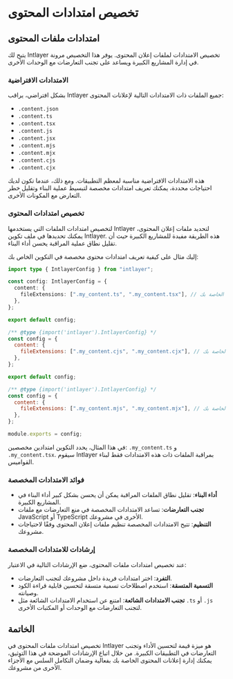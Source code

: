 # تخصيص امتدادات المحتوى

## امتدادات ملفات المحتوى

يتيح لك Intlayer تخصيص الامتدادات لملفات إعلان المحتوى. يوفر هذا التخصيص مرونة في إدارة المشاريع الكبيرة ويساعد على تجنب التعارضات مع الوحدات الأخرى.

### الامتدادات الافتراضية

بشكل افتراضي، يراقب Intlayer جميع الملفات ذات الامتدادات التالية لإعلانات المحتوى:

- `.content.json`
- `.content.ts`
- `.content.tsx`
- `.content.js`
- `.content.jsx`
- `.content.mjs`
- `.content.mjx`
- `.content.cjs`
- `.content.cjx`

هذه الامتدادات الافتراضية مناسبة لمعظم التطبيقات. ومع ذلك، عندما تكون لديك احتياجات محددة، يمكنك تعريف امتدادات مخصصة لتبسيط عملية البناء وتقليل خطر التعارض مع المكونات الأخرى.

### تخصيص امتدادات المحتوى

لتخصيص امتدادات الملفات التي يستخدمها Intlayer لتحديد ملفات إعلان المحتوى، يمكنك تحديدها في ملف تكوين Intlayer. هذه الطريقة مفيدة للمشاريع الكبيرة حيث أن تقليل نطاق عملية المراقبة يحسن أداء البناء.

إليك مثال على كيفية تعريف امتدادات محتوى مخصصة في التكوين الخاص بك:

```typescript fileName="intlayer.config.ts" codeFormat="typescript"
import type { IntlayerConfig } from "intlayer";

const config: IntlayerConfig = {
  content: {
    fileExtensions: [".my_content.ts", ".my_content.tsx"], // الامتدادات المخصصة الخاصة بك
  },
};

export default config;
```

```javascript fileName="intlayer.config.mjs" codeFormat="esm"
/** @type {import('intlayer').IntlayerConfig} */
const config = {
  content: {
    fileExtensions: [".my_content.cjs", ".my_content.cjx"], // الامتدادات المخصصة الخاصة بك
  },
};

export default config;
```

```javascript fileName="intlayer.config.cjs" codeFormat="commonjs"
/** @type {import('intlayer').IntlayerConfig} */
const config = {
  content: {
    fileExtensions: [".my_content.mjs", ".my_content.mjx"], // الامتدادات المخصصة الخاصة بك
  },
};

module.exports = config;
```

في هذا المثال، يحدد التكوين امتدادين مخصصين: `.my_content.ts` و `.my_content.tsx`. سيقوم Intlayer بمراقبة الملفات ذات هذه الامتدادات فقط لبناء القواميس.

### فوائد الامتدادات المخصصة

- **أداء البناء**: تقليل نطاق الملفات المراقبة يمكن أن يحسن بشكل كبير أداء البناء في المشاريع الكبيرة.
- **تجنب التعارضات**: تساعد الامتدادات المخصصة في منع التعارضات مع ملفات JavaScript أو TypeScript الأخرى في مشروعك.
- **التنظيم**: تتيح الامتدادات المخصصة تنظيم ملفات إعلان المحتوى وفقًا لاحتياجات مشروعك.

### إرشادات للامتدادات المخصصة

عند تخصيص امتدادات ملفات المحتوى، ضع الإرشادات التالية في الاعتبار:

- **التفرد**: اختر امتدادات فريدة داخل مشروعك لتجنب التعارضات.
- **التسمية المتسقة**: استخدم اصطلاحات تسمية متسقة لتحسين قابلية قراءة الكود وصيانته.
- **تجنب الامتدادات الشائعة**: امتنع عن استخدام الامتدادات الشائعة مثل `.ts` أو `.js` لتجنب التعارضات مع الوحدات أو المكتبات الأخرى.

## الخاتمة

تخصيص امتدادات ملفات المحتوى في Intlayer هو ميزة قيمة لتحسين الأداء وتجنب التعارضات في التطبيقات الكبيرة. من خلال اتباع الإرشادات الموضحة في هذا التوثيق، يمكنك إدارة إعلانات المحتوى الخاصة بك بفعالية وضمان التكامل السلس مع الأجزاء الأخرى من مشروعك.
